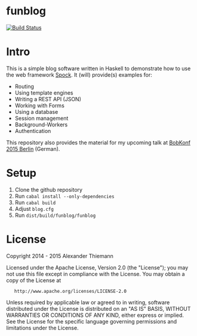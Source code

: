 funblog
=======

[![Build Status](https://travis-ci.org/agrafix/funblog.svg)](https://travis-ci.org/agrafix/funblog)

# Intro

This is a simple blog software written in Haskell to demonstrate how to
use the web framework [Spock](http://github.com/agrafix/Spock). It
(will) provide(s) examples for:

* Routing
* Using template engines
* Writing a REST API (JSON)
* Working with Forms
* Using a database
* Session management
* Background-Workers
* Authentication

This repository also provides the material for my upcoming talk at
[BobKonf 2015 Berlin](http://bobkonf.de/2015/thiemann.html) (German).

# Setup

1. Clone the github repository
2. Run `cabal install --only-dependencies`
3. Run `cabal build`
4. Adjust `blog.cfg`
5. Run `dist/build/funblog/funblog`

# License

Copyright 2014 - 2015 Alexander Thiemann

   Licensed under the Apache License, Version 2.0 (the "License");
   you may not use this file except in compliance with the License.
   You may obtain a copy of the License at

       http://www.apache.org/licenses/LICENSE-2.0

   Unless required by applicable law or agreed to in writing, software
   distributed under the License is distributed on an "AS IS" BASIS,
   WITHOUT WARRANTIES OR CONDITIONS OF ANY KIND, either express or implied.
   See the License for the specific language governing permissions and
   limitations under the License.
